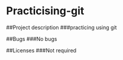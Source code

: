 # Practicising-git

##Project description
###practicing using git

##Bugs
###No bugs

##Licenses
###Not required
